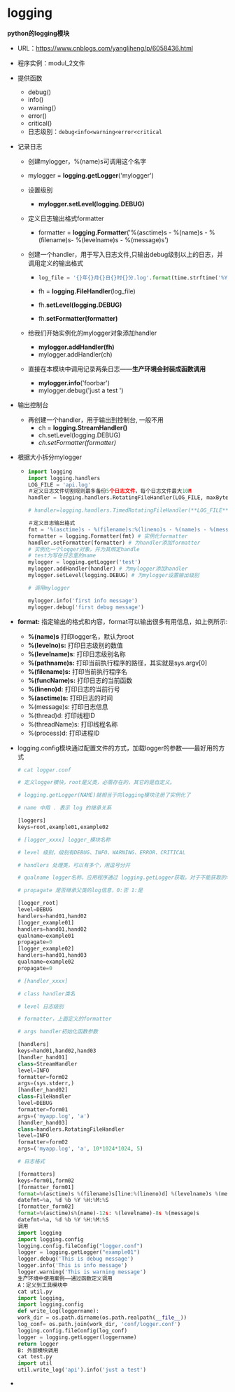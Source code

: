 # logging

**python的logging模块**

- URL：<https://www.cnblogs.com/yangliheng/p/6058436.html>
  
- 程序实例：modul_2文件
  
- 提供函数
  - debug()
  - info()
  - warning(）
  - error() 
  - critical()
  - 日志级别：`debug<info<warning<error<critical`

- 记录日志

  - 创建mylogger，%(name)s可调用这个名字
    
  - mylogger = **logging.getLogger**('mylogger')
    
  - 设置级别

    - **mylogger.setLevel(logging.DEBUG)**

  - 定义日志输出格式formatter

    - formatter = **logging.Formatter**('%(asctime)s - %(name)s - %(filename)s- %(levelname)s - %(message)s')

  - 创建一个handler，用于写入日志文件,只输出debug级别以上的日志，并调用定义的输出格式

    - ```python
      log_file = '{}年{}月{}日{}时{}分.log'.format(time.strftime('%Y'),time.strftime('%m'), time.strftime('%d'),time.strftime('%H'), time.strftime('%M'))
      ```

    - fh = **logging.FileHandler**(log_file)

    - fh.**setLevel(logging.DEBUG)**

    - fh.**setFormatter(formatter)**

  - 给我们开始实例化的mylogger对象添加handler

    - **mylogger.addHandler(fh)**
    - mylogger.addHandler(ch)

  - 直接在本模块中调用记录两条日志——**生产环境会封装成函数调用**

    - **mylogger.info**('foorbar')
    - mylogger.debug('just a test ')

- 输出控制台

  - 再创建一个handler，用于输出到控制台, 一般不用
    - ch = **logging.StreamHandler()**
    - ch.setLevel(logging.DEBUG)
    - *ch.setFormatter(formatter)*

- 根据大小拆分mylogger

  - ```python
    import logging
    import logging.handlers
    LOG_FILE = 'api.log'
    ＃定义日志文件切割规则最多备份5个日志文件，每个日志文件最大10M
    handler = logging.handlers.RotatingFileHandler(LOG_FILE, maxBytes = 10*1024*1024, backupCount = 5)
    
    # handler=logging.handlers.TimedRotatingFileHandler(**LOG_FILE**, when='midnight') #每天零点切换
    
    ＃定义日志输出格式
    fmt = '%(asctime)s - %(filename)s:%(lineno)s - %(name)s - %(message)s'
    formatter = logging.Formatter(fmt) # 实例化formatter
    handler.setFormatter(formatter) # 为handler添加formatter
    # 实例化一个logger对象，并为其绑定handle
    # test为写在日志里的name
    mylogger = logging.getLogger('test')
    mylogger.addHandler(handler) # 为mylogger添加handler
    mylogger.setLevel(logging.DEBUG) # 为mylogger设置输出级别
    
    # 调用mylogger
    
    mylogger.info('first info message')
    mylogger.debug('first debug message')
    ```

- **format:** 指定输出的格式和内容，format可以输出很多有用信息，如上例所示:

  - **%(name)s** 打印logger名，默认为root
  - **%(levelno)s:** 打印日志级别的数值
  - **%(levelname)s**: 打印日志级别名称
  - **%(pathname)s:** 打印当前执行程序的路径，其实就是sys.argv[0]
  - **%(filename)s:** 打印当前执行程序名
  - **%(funcName)s:** 打印日志的当前函数
  - **%(lineno)d:** 打印日志的当前行号
  - **%(asctime)s:** 打印日志的时间
  - %(message)s: 打印日志信息
  - %(thread)d: 打印线程ID
  - %(threadName)s: 打印线程名称
  - %(process)d: 打印进程ID

- logging.config模块通过配置文件的方式，加载logger的参数——最好用的方式

  ```python
  # cat logger.conf
  
  # 定义logger模块，root是父类，必需存在的，其它的是自定义。
  
  # logging.getLogger(NAME)就相当于向logging模块注册了实例化了
  
  # name 中用 . 表示 log 的继承关系
  
  [loggers]
  keys=root,example01,example02
  
  # [logger_xxxx] logger_模块名称
  
  # level 级别，级别有DEBUG、INFO、WARNING、ERROR、CRITICAL
  
  # handlers 处理类，可以有多个，用逗号分开
  
  # qualname logger名称，应用程序通过 logging.getLogger获取。对于不能获取的名称，则记录到root模块。
  
  # propagate 是否继承父类的log信息，0:否 1:是
  
  [logger_root]
  level=DEBUG
  handlers=hand01,hand02
  [logger_example01]
  handlers=hand01,hand02
  qualname=example01
  propagate=0
  [logger_example02]
  handlers=hand01,hand03
  qualname=example02
  propagate=0
  
  # [handler_xxxx]
  
  # class handler类名
  
  # level 日志级别
  
  # formatter，上面定义的formatter
  
  # args handler初始化函数参数
  
  [handlers]
  keys=hand01,hand02,hand03
  [handler_hand01]
  class=StreamHandler
  level=INFO
  formatter=form02
  args=(sys.stderr,)
  [handler_hand02]
  class=FileHandler
  level=DEBUG
  formatter=form01
  args=('myapp.log', 'a')
  [handler_hand03]
  class=handlers.RotatingFileHandler
  level=INFO
  formatter=form02
  args=('myapp.log', 'a', 10*1024*1024, 5)
  
  # 日志格式
  
  [formatters]
  keys=form01,form02
  [formatter_form01]
  format=%(asctime)s %(filename)s[line:%(lineno)d] %(levelname)s %(message)s
  datefmt=%a, %d %b %Y %H:%M:%S
  [formatter_form02]
  format=%(asctime)s%(name)-12s: %(levelname)-8s %(message)s
  datefmt=%a, %d %b %Y %H:%M:%S
  调用
  import logging
  import logging.config
  logging.config.fileConfig("logger.conf")
  logger = logging.getLogger("example01")
  logger.debug('This is debug message')
  logger.info('This is info message')
  logger.warning('This is warning message')
  生产环境中使用案例——通过函数定义调用
  A：定义到工具模块中
  cat util.py
  import logging,
  import logging.config
  def write_log(loggername):
  work_dir = os.path.dirname(os.path.realpath(__file__))
  log_conf= os.path.join(work_dir, 'conf/logger.conf')
  logging.config.fileConfig(log_conf)
  logger = logging.getLogger(loggername)
  return logger
  B: 外部模块调用
  cat test.py
  import util
  util.write_log('api').info('just a test')
  ```

- 

